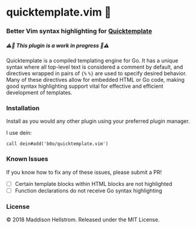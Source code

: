 # quicktemplate.vim :rocket:
### Better Vim syntax highlighting for [Quicktemplate](https://github.com/valyala/quicktemplate)
##### :warning::construction: This plugin is a work in progress :construction::warning:

Quicktemplate is a compiled templating engine for Go. 
It has a unique syntax where all top-level text is considered a comment by default,
and directives wrapped in pairs of `{%` `%}` are used to specify desired behavior.
Many of these directives allow for embedded HTML or Go code, making good syntax 
highlighting support vital for effective and efficient development of templates.

### Installation

Install as you would any other plugin using your preferred plugin manager. 

I use dein: 
```vimscript
call dein#add('b0o/quicktemplate.vim')
```

### Known Issues

If you know how to fix any of these issues, please submit a PR!

  * [ ] Certain template blocks within HTML blocks are not highlighted
  * [ ] Function declarations do not receive Go syntax highlighting

### License

&copy; 2018 Maddison Hellstrom. Released under the MIT License.
